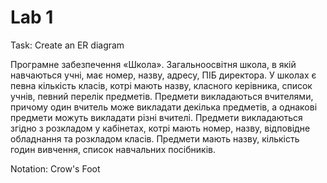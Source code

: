 # Lab 1

Task: Create an ER diagram

Програмне забезпечення «Школа». Загальноосвітня школа, в якій навчаються учні, має номер, назву, адресу, ПІБ директора. У школах є певна кількість класів, котрі мають назву, класного керівника, список учнів, певний перелік предметів. Предмети викладаються вчителями, причому один вчитель може викладати декілька предметів, а однакові предмети можуть викладати різні вчителі. Предмети викладаються згідно з розкладом у кабінетах, котрі мають номер, назву, відповідне обладнання та розкладом класів. Предмети мають назву, кількість годин вивчення, список навчальних посібників.

Notation: Crow's Foot
